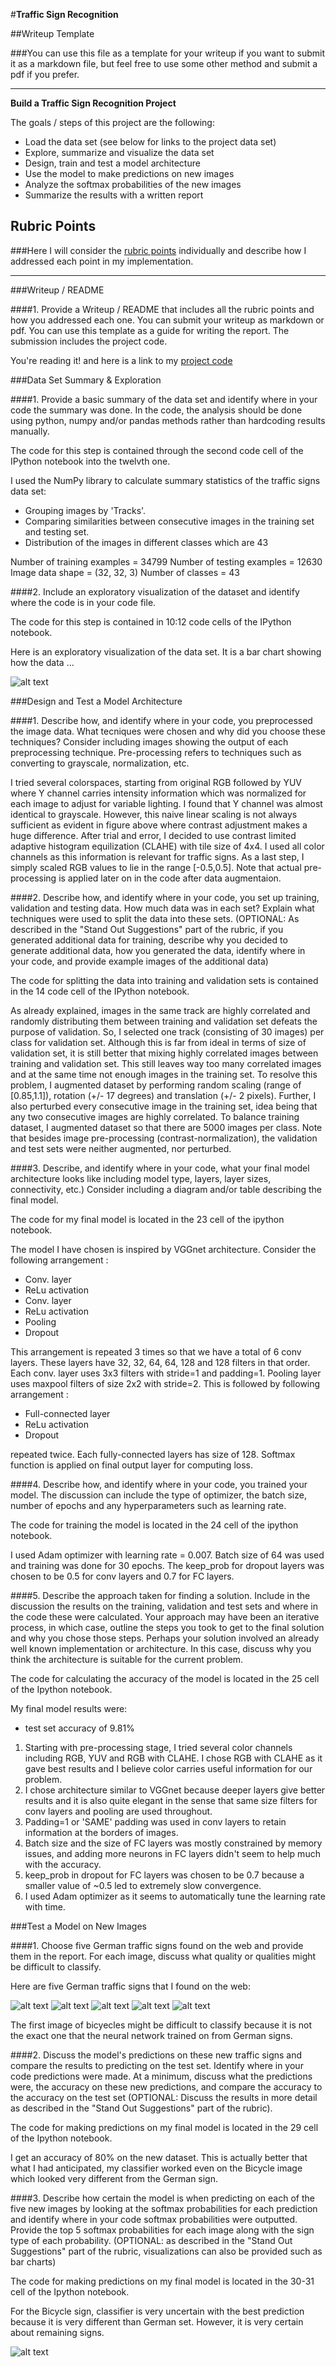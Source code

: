 #**Traffic Sign Recognition** 

##Writeup Template

###You can use this file as a template for your writeup if you want to submit it as a markdown file, but feel free to use some other method and submit a pdf if you prefer.

---

**Build a Traffic Sign Recognition Project**

The goals / steps of this project are the following:
* Load the data set (see below for links to the project data set)
* Explore, summarize and visualize the data set
* Design, train and test a model architecture
* Use the model to make predictions on new images
* Analyze the softmax probabilities of the new images
* Summarize the results with a written report


[//]: # (Image References)

[image1]: ./test_images/index.png "Visualization"
[image2]: ./test_images/visualization2.png "Grayscaling"
[image3]: ./examples/random_noise.jpg "Random Noise"
[image4]: ./test_images/20953895-bicycle-crossing-traffic-warning-sign-diamond-shaped-traffic-signs-warn-drivers-of-upcoming-road-con.jpg "Traffic Sign 1"
[image5]: ./test_images/459381023.jpg "Traffic Sign 2"
[image6]: ./test_images/459381273.jpg "Traffic Sign 3"
[image7]: ./test_images/459381295.jpg "Traffic Sign 4"
[image8]: ./test_images/mifuUb0.jpg "Traffic Sign 5"

## Rubric Points
###Here I will consider the [rubric points](https://review.udacity.com/#!/rubrics/481/view) individually and describe how I addressed each point in my implementation.  

---
###Writeup / README

####1. Provide a Writeup / README that includes all the rubric points and how you addressed each one. You can submit your writeup as markdown or pdf. You can use this template as a guide for writing the report. The submission includes the project code.

You're reading it! and here is a link to my [project code](https://github.com/esmatanis/Traffic-sign-classifier-P2/blob/master/Traffic_Sign_Classifier_v1.1.ipynb)

###Data Set Summary & Exploration

####1. Provide a basic summary of the data set and identify where in your code the summary was done. In the code, the analysis should be done using python, numpy and/or pandas methods rather than hardcoding results manually.

The code for this step is contained through the second code cell of the IPython notebook into the twelvth one.  

I used the NumPy library to calculate summary statistics of the traffic
signs data set:

* Grouping images by 'Tracks'.
* Comparing similarities between consecutive images in the training set and testing set.
* Distribution of the images in different classes which are 43

Number of training examples = 34799
Number of testing examples = 12630
Image data shape = (32, 32, 3)
Number of classes = 43

####2. Include an exploratory visualization of the dataset and identify where the code is in your code file.

The code for this step is contained in 10:12 code cells of the IPython notebook.  

Here is an exploratory visualization of the data set. It is a bar chart showing how the data ...

![alt text][image1]

###Design and Test a Model Architecture

####1. Describe how, and identify where in your code, you preprocessed the image data. What tecniques were chosen and why did you choose these techniques? Consider including images showing the output of each preprocessing technique. Pre-processing refers to techniques such as converting to grayscale, normalization, etc.

I tried several colorspaces, starting from original RGB followed by YUV where Y channel carries intensity information which was normalized for each image to adjust for variable lighting. I found that Y channel was almost identical to grayscale. However, this naive linear scaling is not always sufficient as evident in figure above where contrast adjustment makes a huge difference. After trial and error, I decided to use contrast limited adaptive histogram equilization (CLAHE) with tile size of 4x4. I used all color channels as this information is relevant for traffic signs. As a last step, I simply scaled RGB values to lie in the range [-0.5,0.5]. Note that actual pre-processing is applied later on in the code after data augmentaion.

####2. Describe how, and identify where in your code, you set up training, validation and testing data. How much data was in each set? Explain what techniques were used to split the data into these sets. (OPTIONAL: As described in the "Stand Out Suggestions" part of the rubric, if you generated additional data for training, describe why you decided to generate additional data, how you generated the data, identify where in your code, and provide example images of the additional data)

The code for splitting the data into training and validation sets is contained in the 14 code cell of the IPython notebook. 

As already explained, images in the same track are highly correlated and randomly distributing them between training and validation set defeats the purpose of validation. So, I selected one track (consisting of 30 images) per class for validation set. Although this is far from ideal in terms of size of validation set, it is still better that mixing highly correlated images between training and validation set. This still leaves way too many correlated images and at the same time not enough images in the training set. To resolve this problem, I augmented dataset by performing random scaling (range of [0.85,1.1]), rotation (+/- 17 degrees) and translation (+/- 2 pixels). Further, I also perturbed every consecutive image in the training set, idea being that any two consecutive images are highly correlated. To balance training dataset, I augmented dataset so that there are 5000 images per class. Note that besides image pre-processing (contrast-normalization), the validation and test sets were neither augmented, nor perturbed.

####3. Describe, and identify where in your code, what your final model architecture looks like including model type, layers, layer sizes, connectivity, etc.) Consider including a diagram and/or table describing the final model.

The code for my final model is located in the 23 cell of the ipython notebook.

The model I have chosen is inspired by VGGnet architecture. Consider the following arrangement :

* Conv. layer
* ReLu activation
* Conv. layer
* ReLu activation
* Pooling
* Dropout

This arrangement is repeated 3 times so that we have a total of 6 conv layers. These layers have 32, 32, 64, 64, 128 and 128 filters in that order. Each conv. layer uses 3x3 filters with stride=1 and padding=1. Pooling layer uses maxpool filters of size 2x2 with stride=2. This is followed by following arrangement :

* Full-connected layer
* ReLu activation
* Dropout

repeated twice. Each fully-connected layers has size of 128. Softmax function is applied on final output layer for computing loss.


####4. Describe how, and identify where in your code, you trained your model. The discussion can include the type of optimizer, the batch size, number of epochs and any hyperparameters such as learning rate.

The code for training the model is located in the 24 cell of the ipython notebook. 

I used Adam optimizer with learning rate = 0.007. Batch size of 64 was used and training was done for 30 epochs. The keep_prob for dropout layers was chosen to be 0.5 for conv layers and 0.7 for FC layers.

####5. Describe the approach taken for finding a solution. Include in the discussion the results on the training, validation and test sets and where in the code these were calculated. Your approach may have been an iterative process, in which case, outline the steps you took to get to the final solution and why you chose those steps. Perhaps your solution involved an already well known implementation or architecture. In this case, discuss why you think the architecture is suitable for the current problem.

The code for calculating the accuracy of the model is located in the 25 cell of the Ipython notebook.

My final model results were:
* test set accuracy of 9.81%


1. Starting with pre-processing stage, I tried several color channels including RGB, YUV and RGB with CLAHE. I chose RGB with CLAHE as it gave best results and I believe color carries useful information for our problem.
2. I chose architecture similar to VGGnet because deeper layers give better results and it is also quite elegant in the sense that same size filters for conv layers and pooling are used throughout.
3. Padding=1 or 'SAME' padding was used in conv layers to retain information at the borders of images.
4. Batch size and the size of FC layers was mostly constrained by memory issues, and adding more neurons in FC layers didn't seem to help much with the accuracy.
5. keep_prob in dropout for FC layers was chosen to be 0.7 because a smaller value of ~0.5 led to extremely slow convergence.
6. I used Adam optimizer as it seems to automatically tune the learning rate with time.

###Test a Model on New Images

####1. Choose five German traffic signs found on the web and provide them in the report. For each image, discuss what quality or qualities might be difficult to classify.

Here are five German traffic signs that I found on the web:

![alt text][image4] ![alt text][image5] ![alt text][image6] 
![alt text][image7] ![alt text][image8]

The first image of bicyecles might be difficult to classify because it is not the exact one that the neural network trained on from German signs.

####2. Discuss the model's predictions on these new traffic signs and compare the results to predicting on the test set. Identify where in your code predictions were made. At a minimum, discuss what the predictions were, the accuracy on these new predictions, and compare the accuracy to the accuracy on the test set (OPTIONAL: Discuss the results in more detail as described in the "Stand Out Suggestions" part of the rubric).

The code for making predictions on my final model is located in the 29 cell of the Ipython notebook.

 I get an accuracy of 80% on the new dataset. This is actually better that what I had anticipated, my classifier worked even on the Bicycle image which looked very different from the German sign.

####3. Describe how certain the model is when predicting on each of the five new images by looking at the softmax probabilities for each prediction and identify where in your code softmax probabilities were outputted. Provide the top 5 softmax probabilities for each image along with the sign type of each probability. (OPTIONAL: as described in the "Stand Out Suggestions" part of the rubric, visualizations can also be provided such as bar charts)

The code for making predictions on my final model is located in the 30-31 cell of the Ipython notebook.

For the Bicycle sign, classifier is very uncertain with the best prediction because it is very different than German set. However, it is very certain about remaining signs.

![alt text][image2]
